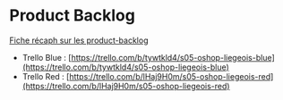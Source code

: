 Product Backlog
================

[Fiche récaph sur les product-backlog](https://kourou.oclock.io/ressources/fiche-recap/scrum/#product-backlog)

- Trello Blue : [https://trello.com/b/tywtkld4/s05-oshop-liegeois-blue](https://trello.com/b/tywtkld4/s05-oshop-liegeois-blue)
- Trello Red : [https://trello.com/b/lHaj9H0m/s05-oshop-liegeois-red](https://trello.com/b/lHaj9H0m/s05-oshop-liegeois-red)
  
